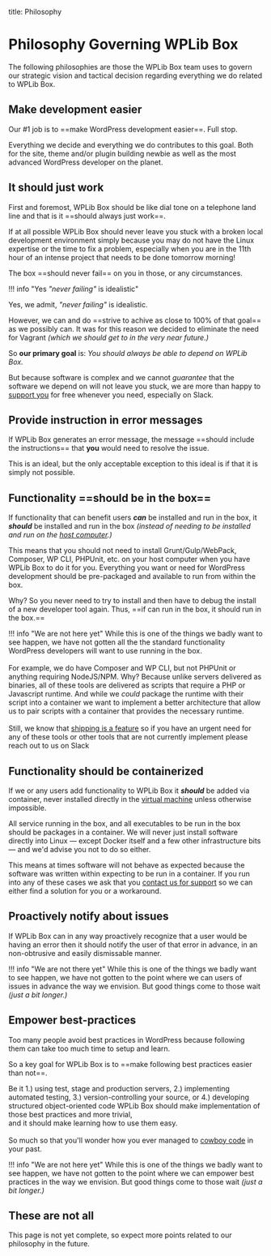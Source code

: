 title: Philosophy

# Philosophy Governing WPLib Box

The following philosophies are those the WPLib Box team uses to govern our strategic vision and tactical decision 
regarding everything we do related to WPLib Box.  

## Make development easier   

Our #1 job is to ==make WordPress development easier==. Full stop.

Everything we decide and everything we do contributes to this goal.  Both for the site, theme and/or plugin 
building newbie as well as the most advanced WordPress developer on the planet.

## It should just work 

First and foremost, WPLib Box should be like dial tone on a telephone land line and that is it 
==should always just work==.  

If at all possible WPLib Box should never leave you stuck with a broken local development environment simply 
because you may do not have the Linux expertise or the time to fix a problem, especially when you are in the 
11th hour of an intense project that needs to be done tomorrow morning! 

The box ==should never fail== on you in those, or any circumstances.   

!!! info "Yes _"never failing"_ is idealistic" 
    <p>Yes, we admit, _"never failing"_ is idealistic.</p> 
    <p>However, we can and do ==strive to achive as close to 100% of that goal== as we possibly can. It was for 
    this reason we decided to eliminate the need for Vagrant _(which we should get to in the very near future.)_</p> 
    <p>So **our primary goal** is: _You should always be able to depend on WPLib Box._</p>
    <p>But because software is complex and we cannot _guarantee_ that the software we depend on 
    will not leave you stuck, we are more than happy to [support you](/support/) for free whenever you need, 
    especially on Slack.</p>   


## Provide instruction in error messages  

If WPLib Box generates an error message, the message ==should include the instructions== that **you** would need 
to resolve the issue.  

This is an ideal, but the only acceptable exception to this ideal is if that it is simply not possible.

## Functionality ==should be in the box== 

If functionality that can benefit users _**can**_ be installed and run in the box, it _**should**_ be installed and 
run in the box _(instead of needing to be installed and run on the [host computer](/glossary#host-machine).)_

This means that you should not need to install Grunt/Gulp/WebPack, Composer, WP CLI, PHPUnit, etc. on your host 
 computer when you have WPLib Box to do it for you. Everything you want or need for WordPress development should be
  pre-packaged and available  to run from within the box.    

Why? So you never need to try to install and then have to debug the install of a new developer tool again. 
Thus, ==if can run in the box, it should run in the box.==

!!! info "We are not here yet"
    While this is one of the things we badly want to see happen, we have not gotten all the the standard functionality
    WordPress developers will want to use running in the box.<br><br> 
    For example, we do have Composer and WP CLI, but not PHPUnit or anything requiring NodeJS/NPM. Why? Because unlike 
    servers delivered as binaries, all of these tools are delivered as scripts that require a PHP or Javascript 
    runtime. And while we _could_ package the runtime with their script into a container we want to implement a better 
    architecture that allow us to pair scripts with a container that provides the necessary runtime.<br><br>
    Still, we know that [shipping is a feature](https://a16z.com/2014/04/16/shipping-is-a-feature-some-guiding-principals-for-people-that-build-things/) 
    so if you have an urgent need for any of these tools or other tools that are not currently implement please reach
    out to us on Slack 
    

## Functionality should be containerized 

If we or any users add functionality to WPLib Box it _**should**_ be added via container, never installed directly 
in the [virtual machine](/glossary/#virtual-Machine) unless otherwise impossible.

All service running in the box, and all executables to be run in the box should be packages in a container. We will 
never just install software directly into Linux &mdash; except Docker itself and a few other infrastructure bits &mdash; 
and we'd advise you not to do so either.

This means at times software will not behave as expected because the software was written within expecting to be 
run in a container. If you run into any of these cases we ask that you [contact us for support](/support/) so we 
can either find a solution for you or a workaround. 


## Proactively notify about issues 

If WPLib Box can in any way proactively recognize that a user would be having an error then it should notify the 
user of that error in advance, in an non-obtrusive and easily dismissable manner.

!!! info "We are not there yet"
    While this is one of the things we badly want to see happen, we have not gotten to the point where we 
    can users of issues in advance the way we envision. But good things come to those wait _(just a bit longer.)_  

## Empower best-practices   

Too many people avoid best practices in WordPress because following them can take too much time to setup and learn. 

So a key goal for WPLib Box is to ==make following best practices easier than not==. 

Be it 1.) using test, stage and production servers, 2.) implementing automated testing, 
3.) version-controlling your source, or 4.) developing structured object-oriented code 
WPLib Box should make implementation of those best practices and more trivial,  
and it should make learning how to use them easy. <br><br>
So much so that you'll wonder how you ever managed to 
[cowboy code](https://brudtkuhl.com/cowboy-coding-to-professional-developer-wckc-2015/) in your past.

!!! info "We are not here yet"
    While this is one of the things we badly want to see happen, we have not gotten to the point where we 
    can empower best practices in the way we envision. But good things come to those wait _(just a bit longer.)_  


## These are not all

This page is not yet complete, so expect more points related to our philosophy in the future. 
